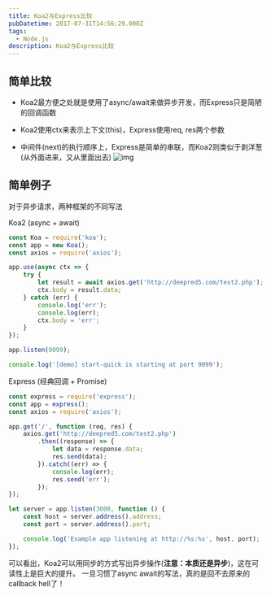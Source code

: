 ```yaml
---
title: Koa2与Express比较
pubDatetime: 2017-07-31T14:56:29.000Z
tags:
  - Node.js
description: Koa2与Express比较
---
```


## 简单比较
* Koa2最方便之处就是使用了async/await来做异步开发，而Express只是简陋的回调函数

* Koa2使用ctx来表示上下文(this)，Express使用req, res两个参数

* 中间件(next)的执行顺序上，Express是简单的串联，而Koa2则类似于剥洋葱(从外面进来，又从里面出去)
![img](https://raw.github.com/fengmk2/koa-guide/master/onion.png)

## 简单例子

对于异步请求，两种框架的不同写法

Koa2 (async + await)
```javascript
const Koa = require('koa');
const app = new Koa();
const axios = require('axios');

app.use(async ctx => {
    try {
        let result = await axios.get('http://deepred5.com/test2.php');
        ctx.body = result.data;
    } catch (err) {
        console.log('err');
        console.log(err);
        ctx.body = 'err';
    }
});

app.listen(9099);

console.log('[demo] start-quick is starting at port 9099');

```

Express (经典回调 + Promise)
```javascript
const express = require('express');
const app = express();
const axios = require('axios');

app.get('/', function (req, res) {
    axios.get('http://deepred5.com/test2.php')
        .then((response) => {
            let data = response.data;
            res.send(data);
        }).catch((err) => {
            console.log(err);
            res.send('err');
        });
});

let server = app.listen(3000, function () {
    const host = server.address().address;
    const port = server.address().port;

    console.log('Example app listening at http://%s:%s', host, port);
});
```

可以看出，Koa2可以用同步的方式写出异步操作(**注意：本质还是异步**)，这在可读性上是巨大的提升。
一旦习惯了async await的写法，真的是回不去原来的callback hell了！